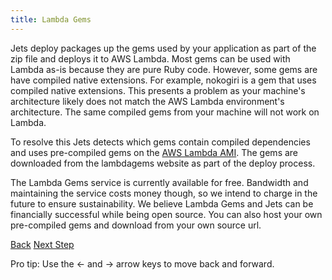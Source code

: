 ```yaml
---
title: Lambda Gems
---
```


Jets deploy packages up the gems used by your application as part of the zip file and deploys it to AWS Lambda.  Most gems can be used with Lambda as-is because they are pure Ruby code. However, some gems are have compiled native extensions. For example, nokogiri is a gem that uses compiled native extensions. This presents a problem as your machine's architecture likely does not match the AWS Lambda environment's architecture.  The same compiled gems from your machine will not work on Lambda.

To resolve this Jets detects which gems contain compiled dependencies and uses pre-compiled gems on the [AWS Lambda AMI](https://docs.aws.amazon.com/lambda/latest/dg/current-supported-versions.html).  The gems are downloaded from the lambdagems website as part of the deploy process.

The Lambda Gems service is currently available for free. Bandwidth and maintaining the service costs money though, so we intend to charge in the future to ensure sustainability. We believe Lambda Gems and Jets can be financially successful while being open source. You can also host your own pre-compiled gems and download from your own source url.

<a id="prev" class="btn btn-basic" href="{% link _docs/how-jets-works.md %}">Back</a>
<a id="next" class="btn btn-primary" href="{% link _docs/next-steps.md %}">Next Step</a>
<p class="keyboard-tip">Pro tip: Use the <- and -> arrow keys to move back and forward.</p>
